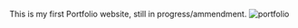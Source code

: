 This is my first Portfolio website, still in progress/ammendment.
![portfolio](https://github.com/sammy6378/portfolio-website/assets/143026733/ee8f9f1c-d930-40f5-8366-89a4c6c50eb1)
